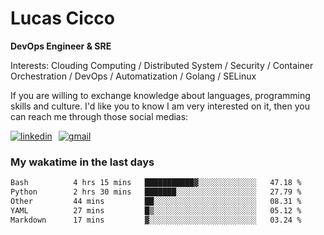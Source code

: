 # Lucas Cicco

**DevOps Engineer & SRE**

Interests: Clouding Computing / Distributed System / Security / Container Orchestration / DevOps / Automatization / Golang / SELinux

If you are willing to exchange knowledge about languages, programming skills and culture. I'd like you to know I am very interested on it, then you can reach me through those social medias:

<div style="display: flex; align-items: center; gap: 10px;">
  <a href="https://www.linkedin.com/in/lucas-vitor-de-cicco" target="_blank">
    <img
      src="https://img.shields.io/badge/-LinkedIn-%230077B5?style=for-the-badge&logo=linkedin&logoColor=white"
      alt="linkedin"
      target="_blank" 
    />
  </a>
  <a href="mailto:lucasvitorx1@gmail.com">
      <img
        src="https://img.shields.io/badge/-Gmail-%23333?style=for-the-badge&logo=gmail&logoColor=white"
        alt="gmail"
        target="_blank"
      />
  </a>
</div>

### My wakatime in the last days

<!--START_SECTION:waka-->

```txt
Bash          4 hrs 15 mins   ███████████▓░░░░░░░░░░░░░   47.18 %
Python        2 hrs 30 mins   ███████░░░░░░░░░░░░░░░░░░   27.79 %
Other         44 mins         ██░░░░░░░░░░░░░░░░░░░░░░░   08.31 %
YAML          27 mins         █▒░░░░░░░░░░░░░░░░░░░░░░░   05.12 %
Markdown      17 mins         ▓░░░░░░░░░░░░░░░░░░░░░░░░   03.24 %
```

<!--END_SECTION:waka-->
